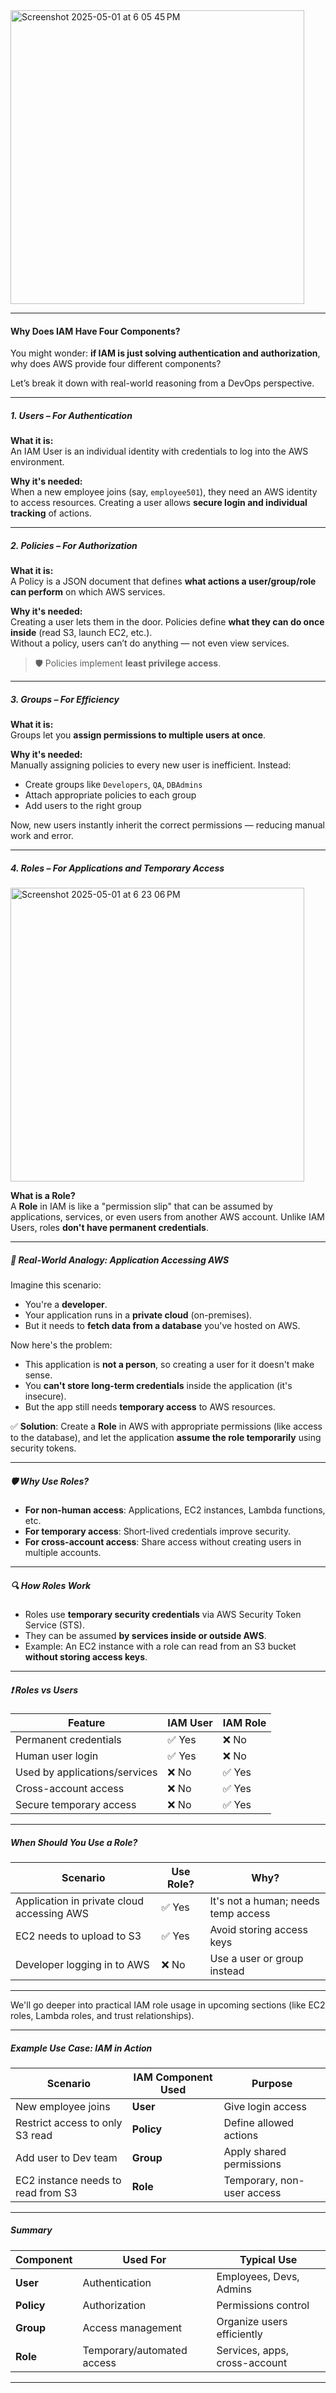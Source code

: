 
<img width="470" alt="Screenshot 2025-05-01 at 6 05 45 PM" src="https://github.com/user-attachments/assets/e62d8a46-b94d-4f75-af0e-8c4d6cf4e33f" />

---

#### Why Does IAM Have Four Components?

You might wonder: **if IAM is just solving authentication and authorization**, why does AWS provide four different components?

Let’s break it down with real-world reasoning from a DevOps perspective.

---

##### 1. Users – For Authentication

**What it is:**  
An IAM User is an individual identity with credentials to log into the AWS environment.

**Why it's needed:**  
When a new employee joins (say, `employee501`), they need an AWS identity to access resources. Creating a user allows **secure login and individual tracking** of actions.

---

##### 2. Policies – For Authorization

**What it is:**  
A Policy is a JSON document that defines **what actions a user/group/role can perform** on which AWS services.

**Why it's needed:**  
Creating a user lets them in the door. Policies define **what they can do once inside** (read S3, launch EC2, etc.).  
Without a policy, users can’t do anything — not even view services.

> 🛡️ Policies implement **least privilege access**.

---

##### 3. Groups – For Efficiency

**What it is:**  
Groups let you **assign permissions to multiple users at once**.

**Why it's needed:**  
Manually assigning policies to every new user is inefficient. Instead:
- Create groups like `Developers`, `QA`, `DBAdmins`
- Attach appropriate policies to each group
- Add users to the right group

Now, new users instantly inherit the correct permissions — reducing manual work and error.

---

##### 4. Roles – For Applications and Temporary Access


<img width="470" alt="Screenshot 2025-05-01 at 6 23 06 PM" src="https://github.com/user-attachments/assets/aa269f3a-feaf-48f6-b8b8-4f1c683eb23a" />


**What is a Role?**  
A **Role** in IAM is like a "permission slip" that can be assumed by applications, services, or even users from another AWS account. Unlike IAM Users, roles **don't have permanent credentials**.

---

##### 🧠 Real-World Analogy: Application Accessing AWS

Imagine this scenario:

- You're a **developer**.
- Your application runs in a **private cloud** (on-premises).
- But it needs to **fetch data from a database** you've hosted on AWS.

Now here's the problem:

- This application is **not a person**, so creating a user for it doesn't make sense.
- You **can't store long-term credentials** inside the application (it's insecure).
- But the app still needs **temporary access** to AWS resources.

✅ **Solution**: Create a **Role** in AWS with appropriate permissions (like access to the database), and let the application **assume the role temporarily** using security tokens.

---

##### 🛡️ Why Use Roles?

- **For non-human access**: Applications, EC2 instances, Lambda functions, etc.
- **For temporary access**: Short-lived credentials improve security.
- **For cross-account access**: Share access without creating users in multiple accounts.

---

##### 🔍 How Roles Work

- Roles use **temporary security credentials** via AWS Security Token Service (STS).
- They can be assumed **by services inside or outside AWS**.
- Example: An EC2 instance with a role can read from an S3 bucket **without storing access keys**.

---

##### ❗ Roles vs Users

| Feature | IAM User | IAM Role |
|--------|-----------|-----------|
| Permanent credentials | ✅ Yes | ❌ No |
| Human user login | ✅ Yes | ❌ No |
| Used by applications/services | ❌ No | ✅ Yes |
| Cross-account access | ❌ No | ✅ Yes |
| Secure temporary access | ❌ No | ✅ Yes |

---

##### When Should You Use a Role?

| Scenario | Use Role? | Why? |
|----------|-----------|------|
| Application in private cloud accessing AWS | ✅ Yes | It's not a human; needs temp access |
| EC2 needs to upload to S3 | ✅ Yes | Avoid storing access keys |
| Developer logging in to AWS | ❌ No | Use a user or group instead |

---

We'll go deeper into practical IAM role usage in upcoming sections (like EC2 roles, Lambda roles, and trust relationships).


---

##### Example Use Case: IAM in Action

| Scenario | IAM Component Used | Purpose |
|---------|---------------------|---------|
| New employee joins | **User** | Give login access |
| Restrict access to only S3 read | **Policy** | Define allowed actions |
| Add user to Dev team | **Group** | Apply shared permissions |
| EC2 instance needs to read from S3 | **Role** | Temporary, non-user access |

---

##### Summary

| Component | Used For | Typical Use |
|----------|----------|--------------|
| **User** | Authentication | Employees, Devs, Admins |
| **Policy** | Authorization | Permissions control |
| **Group** | Access management | Organize users efficiently |
| **Role** | Temporary/automated access | Services, apps, cross-account |

---




